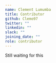 ```yaml
---
name: Clement Lumumba
title: Contributor
github: Clemo97
twitter: ""
linkedin: ""
slack: ""
joining_date: ""
role: contributor
---
```


Still waiting for this
